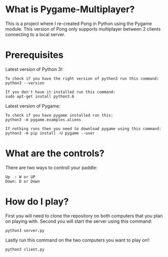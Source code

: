 # What is Pygame-Multiplayer?
This is a project where I re-created Pong in Python using the Pygame module. This version of Pong only supports multiplayer between 2 clients connecting to a local server. 

# Prerequisites
Latest version of Python 3!:

    To check if you have the right version of python3 run this command:
    python3 --version
    
    If you don't have it installed run this command:
    sudo apt-get install python3.6
    
Latest version of Pygame:
    
    To check if you have pygame installed run this:
    python3 -m pygame.examples.aliens
    
    If nothing runs then you need to download pygame using this command:
    python3 -m pip install -U pygame --user

# What are the controls?
There are two ways to controll your paddle:
    
    Up  : W or UP
    Down: D or Down
    
# How do I play?
First you will need to clone the repository on both computers that you plan on playing with.
Second you will start the server using this command:

    python3 server.py

Lastly run this command on the two computers you want to play on!:
    
    python3 client.py
